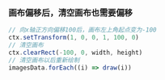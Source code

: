 ### 画布偏移后，清空画布也需要偏移

```js
// 向x轴正方向偏移100后，画布左上角起点变为-100
ctx.setTransform(1, 0, 0, 1, 100, 0)
// 清空画布
ctx.clearRect(-100, 0, width, height)
// 清空画布以后重新绘制
imagesData.forEach((i) => draw(i))
```


